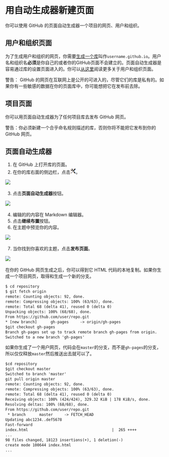 ﻿# 用自动生成器新建页面 

你可以使用 GitHub 的页面自动生成器一个项目的网页、用户和组织。

## 用户和组织页面

为了生成用户和组织的网页，你需要<a href="https://help.github.com/articles/creating-a-new-repository/">生成一个库</a>叫作`username.github.io`。用户名和组织名<b>必须</b>是你自己的或者你的GitHub页面不会建立的。页面自动生成器是容易通过库的设置页面进入的。你可以<a href="https://help.github.com/articles/user-organization-and-project-pages">从这里</a>阅读更多关于用户和组织页面。

警告： GitHub 的网页在互联网上是公开的可进入的，尽管它们的库是私有的。如果你有一些敏感的数据在你的页面库中，你可能想把它在发布前去除。

## 项目页面

你可以用页面自动生成器为了任何项目库去发布 GitHub 网页。

警告：你必须新建一个合乎命名规则描述的库，否则你将不能把它发布到你的 GitHub 网页。

## 页面自动生成器

1. 在 GitHub 上打开库的页面。
2. 在你的库右面的侧边栏，点击![](images/automatic-generator1.png)。

![](images/cautomatic-generator2.png)

3. 点击<b>页面自动生成器</b>按钮。

![](images/automatic-generator3.png)

4. 编辑的的内容在 Markdown 编辑器。
5. 点击<b>继续布置</b>按钮。
6. 在主题中预览你的内容。

![](images/automatic-generator4.png)

7. 当你找到你喜欢的主题，点击<b>发布页面</b>。

![](images/automatic-generator5.png)

在你的 GitHub 网页生成之后，你可以得到它 HTML 代码的本地复制。如果你生成一个项目网页，取得和生成一个新的分支。

``` 
$ cd repository
$ git fetch origin
remote: Counting objects: 92, done.
remote: Compressing objects: 100% (63/63), done.
remote: Total 68 (delta 41), reused 0 (delta 0)
Unpacking objects: 100% (68/68), done.
From https://github.com/user/repo.git
* [new branch]      gh-pages     -> origin/gh-pages
$git checkout gh-pages
Branch gh-pages set up to track remote branch gh-pages from origin.
Switched to a new branch 'gh-pages'
```

如果你生成了一个用户网页，代码会在`master`的分支，而不是`gh-pages`的分支，所以仅仅释放`master`然后推送出去就可以了。

```
$cd repository
$git checkout master
Switched to branch 'master'
git pull origin master
remote: Counting objects: 92, done.
remote: Compressing objects: 100% (63/63), done.
remote: Total 68 (delta 41), reused 0 (delta 0)
Receiving objects: 100% (424/424), 329.32 KiB | 178 KiB/s, done.
Resolving deltas: 100% (68/68), done.
From https://github.com/user/repo.git
 * branch      master     -> FETCH_HEAD
Updating abc1234..def5678
Fast-forward
index.html                                     |  265 ++++
...
98 files changed, 18123 insertions(+), 1 deletion(-)
create mode 100644 index.html
...
```